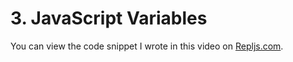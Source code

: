 # 3. JavaScript Variables

You can view the code snippet I wrote in this video on [Repljs.com](https://repljs.com/cadin/PnvANjWfR).
